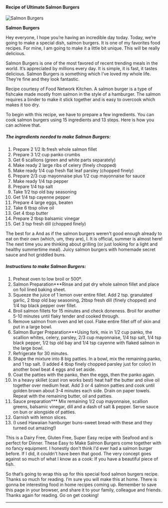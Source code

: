             

#### Recipe of Ultimate Salmon Burgers

![Salmon Burgers](https://img-global.cpcdn.com/recipes/5931988309508096/751x532cq70/salmon-burgers-recipe-main-photo.jpg)

**Salmon Burgers**

Hey everyone, I hope you’re having an incredible day today. Today, we’re going to make a special dish, salmon burgers. It is one of my favorites food recipes. For mine, I am going to make it a little bit unique. This will be really delicious.

Salmon Burgers is one of the most favored of recent trending meals in the world. It’s appreciated by millions every day. It is simple, it is fast, it tastes delicious. Salmon Burgers is something which I’ve loved my whole life. They’re fine and they look fantastic.

Recipe courtesy of Food Network Kitchen. A salmon burger is a type of fishcake made mostly from salmon in the style of a hamburger. The salmon requires a binder to make it stick together and is easy to overcook which makes it too dry.

To begin with this recipe, we have to prepare a few ingredients. You can cook salmon burgers using 15 ingredients and 13 steps. Here is how you can achieve that.

##### The ingredients needed to make Salmon Burgers:

1.  Prepare 2 1/2 lb fresh whole salmon fillet
2.  Prepare 3 1/2 cup panko crumbs
3.  Get 6 scallions (green and white parts separately)
4.  Make ready 2 large ribs of celery (finely chopped)
5.  Make ready 1/4 cup fresh flat leaf parsley (chopped finely)
6.  Prepare 2/3 cup mayonnaise plus 1/2 cup mayonnaise for sauce
7.  Make ready 1/4 tsp pepper
8.  Prepare 1/4 tsp salt
9.  Take 1/2 tsp old bay seasoning
10.  Get 1/4 tsp cayenne pepper
11.  Prepare 4 large eggs, beaten
12.  Take 6 tbsp olive oil
13.  Get 4 tbsp butter
14.  Prepare 2 tbsp balsamic vinegar
15.  Get 3 tsp fresh dill (chopped finely)

The best for a And as if the salmon burgers weren't good enough already to eat on their own (which, um, they are), I. It is official, summer is almost here! The next time you are thinking about grilling (or just looking for a light and healthy summertime meal). Juicy salmon burgers with homemade secret sauce and hot griddled buns.

##### Instructions to make Salmon Burgers:

1.  Preheat oven to low broil or 500º.
2.  Salmon Preparation\*\*\*Rinse and pat dry whole salmon fillet and place on foil lined baking sheet.
3.  Squeeze the juice of 1 lemon over entire fillet. Add 2 tsp. granulated garlic, 2 tbsp old bay seasoning, 2tbsp fresh dill (finely chopped) and 1/4 tsp black pepper over fillet.
4.  Broil salmon fillets for 15 minutes and check doneness. Broil for another 5-10 minutes until flaky tender and cooked through.
5.  Remove salmon from oven and let cool. Flake entire fillet off of skin and put in a large bowl.
6.  Salmon Burger Preparation\*\*\*Using fork, mix in 1/2 cup panko, the scallion whites, celery, parsley, 2/3 cup mayonnaise, 1/4 tsp salt, 1/4 tsp black pepper, 1/2 tsp old bay and 1/4 tsp cayenne with flaked salmon in the large bowl.
7.  Refrigerate for 30 minutes.
8.  Shape the mixture into 8 big patties. In a bowl, mix the remaining panko, and 1 tsp salt. (I added 4 tbsp finely chopped parsley just for color) In another bowl beat 4 eggs and set aside.
9.  Coat the patties with the panko, then the eggs, then the panko again.
10.  In a heavy skillet (cast iron works best) heat half the butter and olive oil together over medium heat. Add 3 or 4 salmon patties and cook until golden brown about 3-4 minutes each side. Drain on paper towels. Repeat with the remaining butter, oil and patties.
11.  Sauce preparation\*\*\* Mix remaining 1/2 cup mayonnaise, scallion greens, balsamic vinegar, dill and a dash of salt & pepper. Serve sauce on bun or alongside of patties.
12.  Garnish with lemon slices.
13.  (I used Hawaiian hamburger buns-sweet bread-with these and they turned out amazing!)

This is a Dairy Free, Gluten Free, Super Easy recipe with Seafood and is perfect for Dinner. These Easy to Make Salmon Burgers come together with no fancy equipment. I honestly don't think I'd ever had a salmon burger before. If I did, it couldn't have been that good. The very concept goes against so much of what I know as a cook: If you have a beautiful piece of fish.

So that’s going to wrap this up for this special food salmon burgers recipe. Thanks so much for reading. I’m sure you will make this at home. There is gonna be interesting food in home recipes coming up. Remember to save this page in your browser, and share it to your family, colleague and friends. Thanks again for reading. Go on get cooking!

* * *